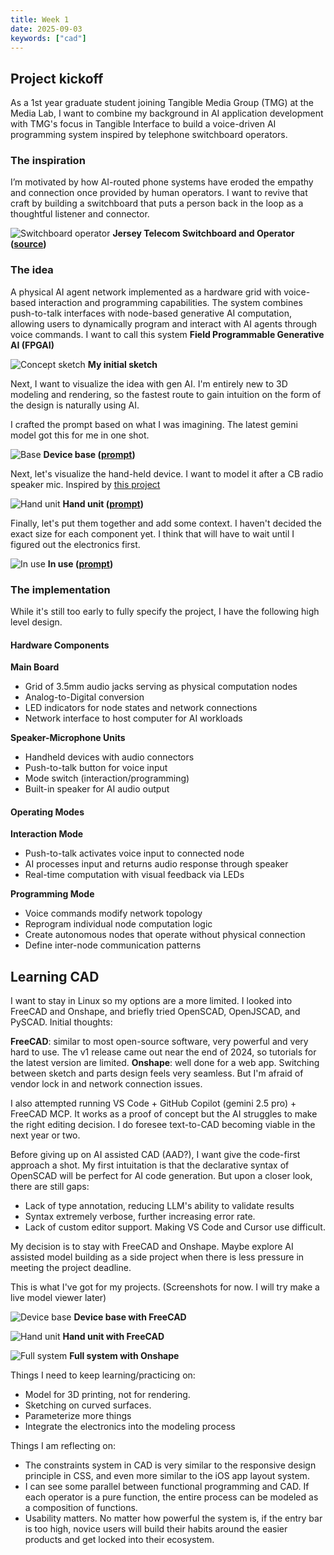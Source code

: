 ```yaml
---
title: Week 1
date: 2025-09-03
keywords: ["cad"]
---
```


## Project kickoff

As a 1st year graduate student joining Tangible Media Group (TMG) at the Media Lab, I want to combine my background in AI application development with TMG's focus in Tangible Interface to build a voice-driven AI programming system inspired by telephone switchboard operators.

### The inspiration

I’m motivated by how AI-routed phone systems have eroded the empathy and connection once provided by human operators. I want to revive that craft by building a switchboard that puts a person back in the loop as a thoughtful listener and connector.

![Switchboard operator](./media/switchboard.webp)
**Jersey Telecom Switchboard and Operator ([source](https://commons.wikimedia.org/wiki/File:Jersey_Telecom_switchboard_and_operator.jpg))**

### The idea

A physical AI agent network implemented as a hardware grid with voice-based interaction and programming capabilities. The system combines push-to-talk interfaces with node-based generative AI computation, allowing users to dynamically program and interact with AI agents through voice commands. I want to call this system **Field Programmable Generative AI (FPGAI)**

![Concept sketch](./media//concept-sketch.webp)
**My initial sketch**

Next, I want to visualize the idea with gen AI. I'm entirely new to 3D modeling and rendering, so the fastest route to gain intuition on the form of the design is naturally using AI.

I crafted the prompt based on what I was imagining. The latest gemini model got this for me in one shot.

![Base](./media/ai-rendered-base.webp)
**Device base ([prompt](./media/ai-rendered-base.txt))**

Next, let's visualize the hand-held device. I want to model it after a CB radio speaker mic. Inspired by [this project](https://x.com/gvy_dvpont/status/1866217836537848144)

![Hand unit](./media/ai-rendered-hand-unit.webp)
**Hand unit ([prompt](./media/ai-rendered-hand-unit.txt))**

Finally, let's put them together and add some context. I haven't decided the exact size for each component yet. I think that will have to wait until I figured out the electronics first.

![In use](./media/ai-rendered-in-use.webp)
**In use ([prompt](./media/ai-rendered-in-use.txt))**

### The implementation

While it's still too early to fully specify the project, I have the following high level design.

#### Hardware Components

**Main Board**

- Grid of 3.5mm audio jacks serving as physical computation nodes
- Analog-to-Digital conversion
- LED indicators for node states and network connections
- Network interface to host computer for AI workloads

**Speaker-Microphone Units**

- Handheld devices with audio connectors
- Push-to-talk button for voice input
- Mode switch (interaction/programming)
- Built-in speaker for AI audio output

#### Operating Modes

**Interaction Mode**

- Push-to-talk activates voice input to connected node
- AI processes input and returns audio response through speaker
- Real-time computation with visual feedback via LEDs

**Programming Mode**

- Voice commands modify network topology
- Reprogram individual node computation logic
- Create autonomous nodes that operate without physical connection
- Define inter-node communication patterns

## Learning CAD

I want to stay in Linux so my options are a more limited. I looked into FreeCAD and Onshape, and briefly tried OpenSCAD, OpenJSCAD, and PySCAD. Initial thoughts:

**FreeCAD**: similar to most open-source software, very powerful and very hard to use. The v1 release came out near the end of 2024, so tutorials for the latest version are limited.
**Onshape**: well done for a web app. Switching between sketch and parts design feels very seamless. But I'm afraid of vendor lock in and network connection issues.

I also attempted running VS Code + GitHub Copilot (gemini 2.5 pro) + FreeCAD MCP. It works as a proof of concept but the AI struggles to make the right editing decision. I do foresee text-to-CAD becoming viable in the next year or two.

Before giving up on AI assisted CAD (AAD?), I want give the code-first approach a shot. My first intuitation is that the declarative syntax of OpenSCAD will be perfect for AI code generation. But upon a closer look, there are still gaps:

- Lack of type annotation, reducing LLM's ability to validate results
- Syntax extremely verbose, further increasing error rate.
- Lack of custom editor support. Making VS Code and Cursor use difficult.

My decision is to stay with FreeCAD and Onshape. Maybe explore AI assisted model building as a side project when there is less pressure in meeting the project deadline.

This is what I've got for my projects. (Screenshots for now. I will try make a live model viewer later)

![Device base](./media/base-freecad.webp)
**Device base with FreeCAD**

![Hand unit](./media/hand-unit-freecad.webp)
**Hand unit with FreeCAD**

![Full system](./media/combined-model-onshape.webp)
**Full system with Onshape**

Things I need to keep learning/practicing on:

- Model for 3D printing, not for rendering.
- Sketching on curved surfaces.
- Parameterize more things
- Integrate the electronics into the modeling process

Things I am reflecting on:

- The constraints system in CAD is very similar to the responsive design principle in CSS, and even more similar to the iOS app layout system.
- I can see some parallel between functional programming and CAD. If each operator is a pure function, the entire process can be modeled as a composition of functions.
- Usability matters. No matter how powerful the system is, if the entry bar is too high, novice users will build their habits around the easier products and get locked into their ecosystem.
